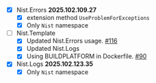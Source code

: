 - [x] Nist.Errors **2025.102.109.27**
    - [x] extension method `UseProblemForExceptions`
    - [x] Only `Nist` namespace
- [ ] Nist.Template <VERSION>
    - [x] Updated Nist.Errors usage. [#116](https://github.com/astorDev/nist/issues/116)
    - [x] Updated Nist.Logs
    - [x] Using BUILDPLATFORM in Dockerfile. [#90](https://github.com/astorDev/nist/issues/90)
- [x] Nist.Logs **2025.102.123.35**
    - [x] Only `Nist` namespace
